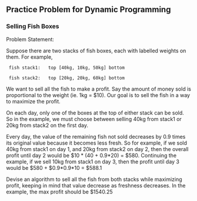 ## Practice Problem for Dynamic Programming

### Selling Fish Boxes

Problem Statement:

Suppose there are two stacks of fish boxes, each with labelled weights on them.
For example,
```
 fish stack1:   top [40kg, 10kg, 50kg] bottom

 fish stack2:   top [20kg, 20kg, 60kg] bottom
 ```

 We want to sell all the fish to make a profit. Say the amount of money sold is proportional to the weight (ie. 1kg = $10). Our goal is to sell the fish in a way to maximize the profit.

 On each day, only one of the boxes at the top of either stack can be sold. So in the example, we must choose between selling 40kg from stack1 or 20kg from stack2 on the first day.

 Every day, the value of the remaining fish not sold decreases by 0.9 times its original value because it becomes less fresh. So for example, if we sold 40kg from stack1 on day 1, and 20kg from stack2 on day 2, then the overall profit until day 2 would be $10 * (40 + 0.9\*20) = $580. Continuing the example, if we sell 10kg from stack1 on day 3, then the profit until day 3 would be $580 + $0.9\*0.9\*10 = $588.1

Devise an algorithm to sell all the fish from both stacks while maximizing profit, keeping in mind that value decrease as freshness decreases. In the example, the max profit should be $1540.25


